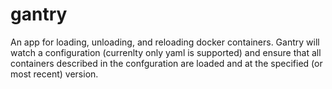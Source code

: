 gantry
======

An app for loading, unloading, and reloading docker containers.  Gantry will watch a configuration (currenlty only yaml is supported) and
ensure that all containers described in the confguration are loaded and at the specified (or most recent) version.
